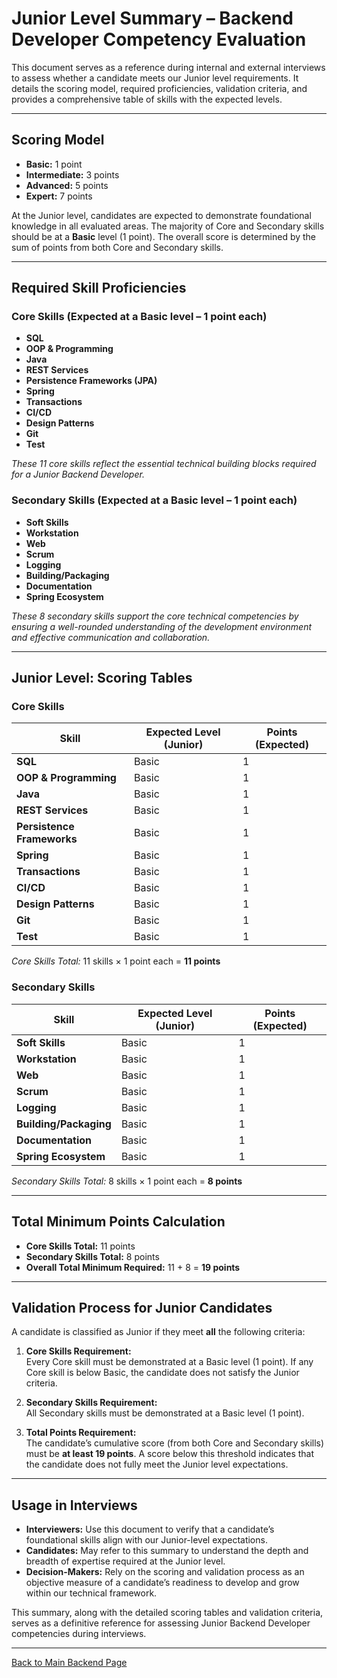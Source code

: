 # Junior Level Summary – Backend Developer Competency Evaluation

This document serves as a reference during internal and external interviews to assess whether a candidate meets our Junior level requirements. It details the scoring model, required proficiencies, validation criteria, and provides a comprehensive table of skills with the expected levels.

---

## Scoring Model

- **Basic:** 1 point  
- **Intermediate:** 3 points  
- **Advanced:** 5 points  
- **Expert:** 7 points

At the Junior level, candidates are expected to demonstrate foundational knowledge in all evaluated areas. The majority of Core and Secondary skills should be at a **Basic** level (1 point). The overall score is determined by the sum of points from both Core and Secondary skills.

---

## Required Skill Proficiencies

### Core Skills (Expected at a Basic level – 1 point each)
- **SQL**
- **OOP & Programming**
- **Java**
- **REST Services**
- **Persistence Frameworks (JPA)**
- **Spring**
- **Transactions**
- **CI/CD**
- **Design Patterns**
- **Git**
- **Test**

*These 11 core skills reflect the essential technical building blocks required for a Junior Backend Developer.*

### Secondary Skills (Expected at a Basic level – 1 point each)
- **Soft Skills**
- **Workstation**
- **Web**
- **Scrum**
- **Logging**
- **Building/Packaging**
- **Documentation**
- **Spring Ecosystem**

*These 8 secondary skills support the core technical competencies by ensuring a well-rounded understanding of the development environment and effective communication and collaboration.*

---

## Junior Level: Scoring Tables

### Core Skills

| Skill                        | Expected Level (Junior) | Points (Expected) |
|------------------------------|-------------------------|-------------------|
| **SQL**                    | Basic                   | 1                 |
| **OOP & Programming**      | Basic                   | 1                 |
| **Java**                   | Basic                   | 1                 |
| **REST Services**          | Basic                   | 1                 |
| **Persistence Frameworks** | Basic                   | 1                 |
| **Spring**                 | Basic                   | 1                 |
| **Transactions**           | Basic                   | 1                 |
| **CI/CD**                  | Basic                   | 1                 |
| **Design Patterns**        | Basic                   | 1                 |
| **Git**                    | Basic                   | 1                 |
| **Test**                   | Basic                   | 1                 |

*Core Skills Total:* 11 skills × 1 point each = **11 points**

### Secondary Skills

| Skill                         | Expected Level (Junior) | Points (Expected) |
|-------------------------------|-------------------------|-------------------|
| **Soft Skills**               | Basic                   | 1                 |
| **Workstation**               | Basic                   | 1                 |
| **Web**                       | Basic                   | 1                 |
| **Scrum**                     | Basic                   | 1                 |
| **Logging**                   | Basic                   | 1                 |
| **Building/Packaging**        | Basic                   | 1                 |
| **Documentation**             | Basic                   | 1                 |
| **Spring Ecosystem**          | Basic                   | 1                 |

*Secondary Skills Total:* 8 skills × 1 point each = **8 points**

---

## Total Minimum Points Calculation

- **Core Skills Total:** 11 points  
- **Secondary Skills Total:** 8 points  
- **Overall Total Minimum Required:** 11 + 8 = **19 points**

---

## Validation Process for Junior Candidates

A candidate is classified as Junior if they meet **all** the following criteria:

1. **Core Skills Requirement:**  
   Every Core skill must be demonstrated at a Basic level (1 point). If any Core skill is below Basic, the candidate does not satisfy the Junior criteria.

2. **Secondary Skills Requirement:**  
   All Secondary skills must be demonstrated at a Basic level (1 point).

3. **Total Points Requirement:**  
   The candidate’s cumulative score (from both Core and Secondary skills) must be **at least 19 points**. A score below this threshold indicates that the candidate does not fully meet the Junior level expectations.

---

## Usage in Interviews

- **Interviewers:** Use this document to verify that a candidate’s foundational skills align with our Junior-level expectations.
- **Candidates:** May refer to this summary to understand the depth and breadth of expertise required at the Junior level.
- **Decision-Makers:** Rely on the scoring and validation process as an objective measure of a candidate’s readiness to develop and grow within our technical framework.

This summary, along with the detailed scoring tables and validation criteria, serves as a definitive reference for assessing Junior Backend Developer competencies during interviews.

---

[Back to Main Backend Page](../backend.md)
